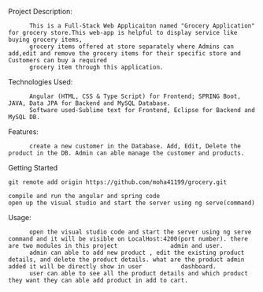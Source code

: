 Project Description:

          This is a Full-Stack Web Applicaiton named "Grocery Application" for grocery store.This web-app is helpful to display service like buying grocery items, 
          grocery items offered at store separately where Admins can add,edit and remove the grocery items for their specific store and Customers can buy a required
          grocery item through this application.
Technologies Used:

          Angular (HTML, CSS & Type Script) for Frontend; SPRING Boot, JAVA, Data JPA for Backend and MySQL Database.
          Software used-Sublime text for Frontend, Eclipse for Backend and MySQL DB.
Features:

          create a new customer in the Database. Add, Edit, Delete the product in the DB. Admin can able manage the customer and products.
Getting Started

    git remote add origin https://github.com/moha41199/grocery.git

    compile and run the angular and spring code
    open up the visual studio and start the server using ng serve(command)
Usage:

          open the visual studio code and start the server using ng serve command and it will be visible on LocalHost:4200(port number). there are two modules in this project               admin and user.
          admin can able to add new product , edit the existing product details, and delete the product details. what are the product admin added it will be directly show in user           dashboard.
          user can able to see all the product details and which product they want they can able add product in add to cart.
